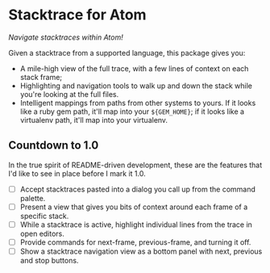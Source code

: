 # Stacktrace for Atom

*Navigate stacktraces within Atom!*

Given a stacktrace from a supported language, this package gives you:

 * A mile-high view of the full trace, with a few lines of context on each stack
   frame;
 * Highlighting and navigation tools to walk up and down the stack while you're
   looking at the full files.
 * Intelligent mappings from paths from other systems to yours. If it looks like
   a ruby gem path, it'll map into your `${GEM_HOME}`; if it looks like a
   virtualenv path, it'll map into your virtualenv.

## Countdown to 1.0

In the true spirit of README-driven development, these are the features that I'd
like to see in place before I mark it 1.0.

- [ ] Accept stacktraces pasted into a dialog you call up from the command
  palette.
- [ ] Present a view that gives you bits of context around each frame of a
  specific stack.
- [ ] While a stacktrace is active, highlight individual lines from the trace
  in open editors.
- [ ] Provide commands for next-frame, previous-frame, and turning it off.
- [ ] Show a stacktrace navigation view as a bottom panel with next, previous
  and stop buttons.
